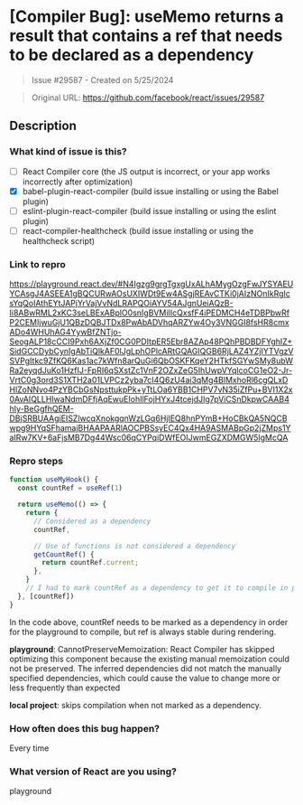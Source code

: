 # [Compiler Bug]: useMemo returns a result that contains a ref that needs to be declared as a dependency

> Issue #29587 - Created on 5/25/2024

> Original URL: https://github.com/facebook/react/issues/29587

## Description

### What kind of issue is this?

- [ ] React Compiler core (the JS output is incorrect, or your app works incorrectly after optimization)
- [X] babel-plugin-react-compiler (build issue installing or using the Babel plugin)
- [ ] eslint-plugin-react-compiler (build issue installing or using the eslint plugin)
- [ ] react-compiler-healthcheck (build issue installing or using the healthcheck script)

### Link to repro

https://playground.react.dev/#N4Igzg9grgTgxgUxALhAMygOzgFwJYSYAEUYCAsgJ4ASEEA1gBQCURwAOsUXIWDt9Ew4ASgjREAvCTKi0jAIzNOnIkRgIcsYqQoIAthEYtJAPjYrVajVvNdLRAPQOiAYV54AJgnUeiAQzB-Ii8ABwRML2xKC3seLBExABplO0snIgBVMiIIcQxsfF4iPEDMCH4eTDBPbwRfP2CEMIjwuGjU1QBzDQBJTDx8PwAbADVhqARZYw4Oy3VNGGI8fsHR8cmxADo4WHUhAG4YywBfZNTjo-SeogALP18cCCI9Pxh6AXjZf0CG0PDItpER5Ebr8AZAp48PQhPBDBDFYghIZ+SidGCCDybCynIgAbTiQlkAF0lJgLphOPlcARtGQAGIQGB6RjLAZ4YZjIYTVgzVSVPgItkc9ZfKQ6Kas1ac7kWfn8arQuGi6QbOSKFKqeY2HTkfSGYwSMy8ubWRa2eyqdJuKo1HzfIJ-FpRI6qSXstZc1VnF2OZxZeG5IhUwpVYqlcoCG1eO2-Jr-VrtC0g3ord3S1XTH2a01LVPCz2yba7cI4Q6zU4ai3qMg4BlMxhoRl6cgQLxDHlZoNNvo4PzYBCbGsNpsttukpPk+yTtLOa6YBB1CHPV7vN35iZfPu+BVI1X2x0AvAIQLLHIwaNdmDFfjAqEwuEIohIlFojHYxJ4tcejdJIg7pViCSnDkpwCAAB4hIy-BeGgfhQEM-DBjSRBUAAgiEISZlwcqXnokgqnWzLGq6HjIEQ8hnPYmB+HoCBkQA5NQCBwpg9HYqSFhamajBHAAPAARlAOCPBSsyEC4Qx4HA9ASMABpGp2jZMps1YaIRw7KV+6aFjsMB7Dg44Wsc06qCYPqiDWfEOIJwmEGZXDMGW5IgMcQA

### Repro steps

```ts
function useMyHook() {
  const countRef = useRef(1)

  return useMemo(() => {
    return {
      // Considered as a dependency
      countRef,

      // Use of functions is not considered a dependency
      getCountRef() {
        return countRef.current;
      },
    }
    // I had to mark countRef as a dependency to get it to compile in playground.
  }, [countRef])
}
```
In the code above, countRef needs to be marked as a dependency in order for the playground to compile, but ref is always stable during rendering.

**playground**: CannotPreserveMemoization: React Compiler has skipped optimizing this component because the existing manual memoization could not be preserved. The inferred dependencies did not match the manually specified dependencies, which could cause the value to change more or less frequently than expected

**local project**: skips compilation when not marked as a dependency.

### How often does this bug happen?

Every time

### What version of React are you using?

playground
